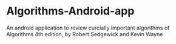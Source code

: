 # Algorithms-Android-app
An android application to review curcially important algorithms of Algorithms 4th edition, by Robert Sedgewick and Kevin Wayne
